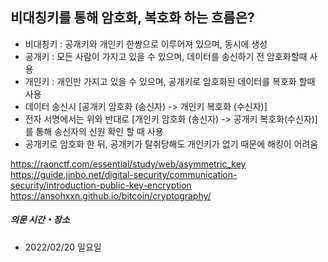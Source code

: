 ## 비대칭키를 통해 암호화, 복호화 하는 흐름은?

- 비대칭키 : 공개키와 개인키 한쌍으로 이루어져 있으며, 동시에 생성
- 공개키 : 모든 사람이 가지고 있을 수 있으며, 데이터를 송신하기 전 암호화할때 사용
- 개인키 : 개인만 가지고 있을 수 있으며, 공개키로 암호화된 데이터를 복호화 할때 사용
- 데이터 송신시 [공개키 암호화 (송신자) -> 개인키 복호화 (수신자)]
- 전자 서명에서는 위와 반대로 [개인키 암호화 (송신자) -> 공개키 복호화(수신자)]를 통해 송신자의 신원 확인 할 때 사용
- 공개키로 암호화 한 뒤, 공개키가 탈취당해도 개인키가 없기 때문에 해킹이 어려움

https://raonctf.com/essential/study/web/asymmetric_key
https://guide.jinbo.net/digital-security/communication-security/introduction-public-key-encryption
https://ansohxxn.github.io/bitcoin/cryptography/

##### 의문 시간・장소
- 2022/02/20 일요일